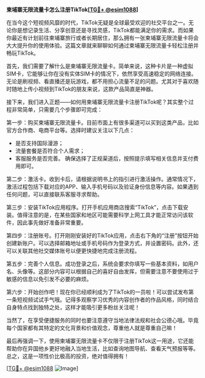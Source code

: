 **柬埔寨无限流量卡怎么注册TikTok[[TG💪+ @esim1088](https://t.me/s/esim1088)]**

在当今这个短视频风靡的时代，TikTok无疑是全球最受欢迎的社交平台之一。无论你是想记录生活、分享创意还是寻找灵感，TikTok都能满足你的需求。而如果你最近有计划前往柬埔寨旅行或者长期居住，那么拥有一张柬埔寨无限流量卡将会大大提升你的使用体验。这篇文章就来聊聊如何通过柬埔寨无限流量卡轻松注册并畅玩TikTok。

首先，我们需要了解什么是柬埔寨无限流量卡。简单来说，这种卡片是一种虚拟SIM卡，它能够让你在没有实体SIM卡的情况下，依然享受高速稳定的网络连接。无论是刷视频、看直播还是玩游戏，都不用担心流量不足的问题。尤其对于喜欢随时随地上传小视频到TikTok的朋友来说，这款产品简直是神器。

接下来，我们进入正题——如何用柬埔寨无限流量卡注册TikTok呢？其实整个过程非常简单，只需要几个步骤即可完成：

第一步：购买柬埔寨无限流量卡。目前市面上有很多渠道可以买到这类产品，比如官方合作商、电商平台等。选择时建议关注以下几点：
- 是否支持国际漫游；
- 流量套餐是否符合个人需求；
- 客服服务是否完善。
确保选择了正规渠道后，按照提示填写相关信息并支付费用即可。

第二步：激活卡。收到卡后，请根据说明书上的指引进行激活操作。通常情况下，激活过程包括下载对应的APP、输入手机号码以及验证身份信息等内容。如果遇到任何问题，可以直接联系客服寻求帮助。

第三步：安装TikTok应用程序。打开手机应用商店搜索“TikTok”，点击下载安装。值得注意的是，在某些国家和地区可能需要科学上网工具才能正常访问该软件，因此事先做好准备非常重要。

第四步：注册账号。打开刚刚安装好的TikTok应用，点击右下角的“注册”按钮开始创建新账户。可以选择邮箱地址或手机号码作为登录方式，并设置密码。此外，还可以关联其他社交媒体账号以便更快捷地完成注册流程。

第五步：完善个人信息。成功登录之后，系统会要求你填写一些基本资料，如用户名、头像等。这部分内容可以根据自己的喜好自由发挥，但需要注意不要使用过于敏感的信息以免引发不必要的麻烦。

第六步：开始创作吧！现在你已经顺利成为了TikTok的一员啦！可以尝试发布第一条短视频试试手气哦。记得多观察学习优秀的内容创作者的作品风格，同时结合自身特点找到独特之处，这样才能吸引更多粉丝关注呢！

当然了，在享受便捷服务的同时也要注意遵守当地法律法规和社会公德心哦。毕竟每个国家都有其特定的文化背景和价值观念，尊重他人就是尊重自己嘛！

最后再强调一下，使用柬埔寨无限流量卡不仅限于注册TikTok这一用途，它还能帮助你在异国他乡更好地融入当地生活，比如查询地图导航、查看天气预报等等。总之，这是一项性价比极高的投资，绝对值得拥有！

[[TG💪+ @esim1088](https://t.me/s/esim1088) ![Image](https://i.postimg.cc/4NQfJmqS/Snipaste-2025-05-13-00-14-12.png)]